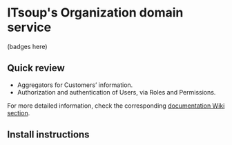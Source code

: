 # ITsoup's Organization domain service

(badges here)

## Quick review

* Aggregators for Customers’ information.
* Authorization and authentication of Users, via Roles and Permissions.

For more detailed information, check the corresponding [documentation Wiki section](https://github.com/itsoup/documentation/wiki/Organization).

## Install instructions
